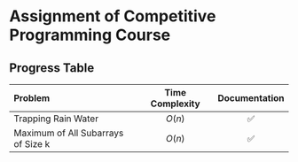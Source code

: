 # Assignment of Competitive Programming Course

## Progress Table

| Problem | Time Complexity | Documentation |
| :- | :-: | :-: |
| Trapping Rain Water | $O(n)$ | :white_check_mark: |
| Maximum of All Subarrays of Size k | $O(n)$ | :white_check_mark: |
